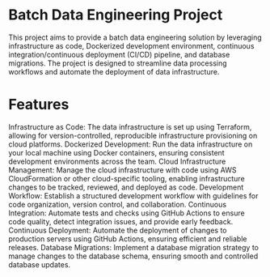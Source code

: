# Batch Data Engineering Project
This project aims to provide a batch data engineering solution by leveraging infrastructure as code, Dockerized development environment, continuous integration/continuous deployment (CI/CD) pipeline, and database migrations. The project is designed to streamline data processing workflows and automate the deployment of data infrastructure.

# Features
Infrastructure as Code: The data infrastructure is set up using Terraform, allowing for version-controlled, reproducible infrastructure provisioning on cloud platforms.
Dockerized Development: Run the data infrastructure on your local machine using Docker containers, ensuring consistent development environments across the team.
Cloud Infrastructure Management: Manage the cloud infrastructure with code using AWS CloudFormation or other cloud-specific tooling, enabling infrastructure changes to be tracked, reviewed, and deployed as code.
Development Workflow: Establish a structured development workflow with guidelines for code organization, version control, and collaboration.
Continuous Integration: Automate tests and checks using GitHub Actions to ensure code quality, detect integration issues, and provide early feedback.
Continuous Deployment: Automate the deployment of changes to production servers using GitHub Actions, ensuring efficient and reliable releases.
Database Migrations: Implement a database migration strategy to manage changes to the database schema, ensuring smooth and controlled database updates.
